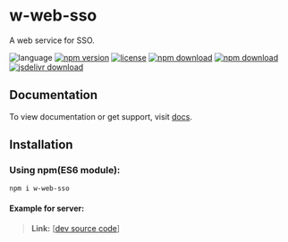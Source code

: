 # w-web-sso
A web service for SSO.

![language](https://img.shields.io/badge/language-JavaScript-orange.svg) 
[![npm version](http://img.shields.io/npm/v/w-web-sso.svg?style=flat)](https://npmjs.org/package/w-web-sso) 
[![license](https://img.shields.io/npm/l/w-web-sso.svg?style=flat)](https://npmjs.org/package/w-web-sso) 
[![npm download](https://img.shields.io/npm/dt/w-web-sso.svg)](https://npmjs.org/package/w-web-sso) 
[![npm download](https://img.shields.io/npm/dm/w-web-sso.svg)](https://npmjs.org/package/w-web-sso) 
[![jsdelivr download](https://img.shields.io/jsdelivr/npm/hm/w-web-sso.svg)](https://www.jsdelivr.com/package/npm/w-web-sso)

## Documentation
To view documentation or get support, visit [docs](https://yuda-lyu.github.io/w-web-sso/WWebSso.html).

## Installation

### Using npm(ES6 module):
```alias
npm i w-web-sso
```

#### Example for server:
> **Link:** [[dev source code](https://github.com/yuda-lyu/w-web-sso/blob/master/srv.mjs)]
```alias

```
